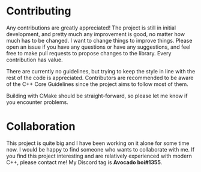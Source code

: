 # Contributing 
Any contributions are greatly appreciated! The project is still in initial development, and pretty much any improvement is good, no matter how much has to be changed. I want to change things to improve things. Please open an issue if you have any questions or have any suggestions, and feel free to make pull requests to propose changes to the library. Every contribution has value. 

There are currently no guidelines, but trying to keep the style in line with the rest of the code is appreciated. Contributors are recommended to be aware of the C++ Core Guidelines since the project aims to follow most of them.

Building with CMake should be straight-forward, so please let me know if you encounter problems.

# Collaboration
This project is quite big and I have been working on it alone for some time now. I would be happy to find someone who wants to collaborate with me. If you find this project interesting and are relatively experienced with modern C++, please contact me! My Discord tag is **Avocado boi#1355**.
